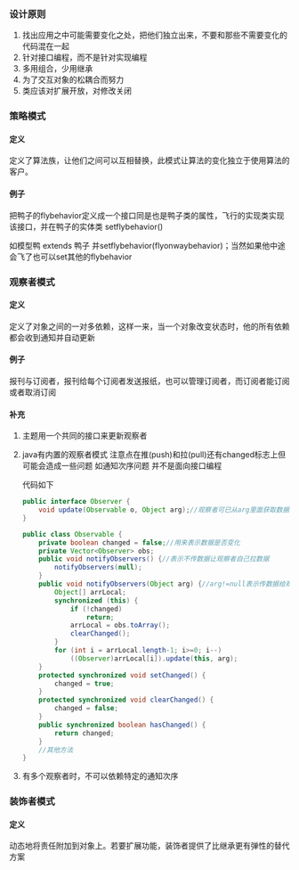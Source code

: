 ### 设计原则

1. 找出应用之中可能需要变化之处，把他们独立出来，不要和那些不需要变化的代码混在一起
2. 针对接口编程，而不是针对实现编程
3. 多用组合，少用继承
4. 为了交互对象的松耦合而努力
5. 类应该对扩展开放，对修改关闭

### 策略模式

#### 定义

定义了算法族，让他们之间可以互相替换，此模式让算法的变化独立于使用算法的客户。

#### 例子

把鸭子的flybehavior定义成一个接口同是也是鸭子类的属性，飞行的实现类实现该接口，并在鸭子的实体类 setflybehavior() 

如模型鸭 extends 鸭子 并setflybehavior(flyonwaybehavior)；当然如果他中途会飞了也可以set其他的flybehavior

### 观察者模式

#### 定义

定义了对象之间的一对多依赖，这样一来，当一个对象改变状态时，他的所有依赖都会收到通知并自动更新

#### 例子

报刊与订阅者，报刊给每个订阅者发送报纸，也可以管理订阅者，而订阅者能订阅或者取消订阅

#### 补充

1. 主题用一个共同的接口来更新观察者

2. java有内置的观察者模式 注意点在推(push)和拉(pull)还有changed标志上但可能会造成一些问题 如通知次序问题 并不是面向接口编程

   代码如下

   ~~~java
   public interface Observer {
       void update(Observable o, Object arg);//观察者可已从arg里面获取数据或者从o里获取数据
   }
   
   public class Observable {
       private boolean changed = false;//用来表示数据是否变化
       private Vector<Observer> obs;
       public void notifyObservers() {//表示不传数据让观察者自己拉数据
           notifyObservers(null);
       }
       public void notifyObservers(Object arg) {//arg!=null表示传数据给观察者
           Object[] arrLocal;
           synchronized (this) {
               if (!changed)
                   return;
               arrLocal = obs.toArray();
               clearChanged();
           }
           for (int i = arrLocal.length-1; i>=0; i--)
               ((Observer)arrLocal[i]).update(this, arg);
       }
       protected synchronized void setChanged() {
           changed = true;
       }
       protected synchronized void clearChanged() {
           changed = false;
       }
       public synchronized boolean hasChanged() {
           return changed;
       }
       //其他方法
   }
   ~~~

3. 有多个观察者时，不可以依赖特定的通知次序

### 装饰者模式

#### 定义

动态地将责任附加到对象上。若要扩展功能，装饰者提供了比继承更有弹性的替代方案
